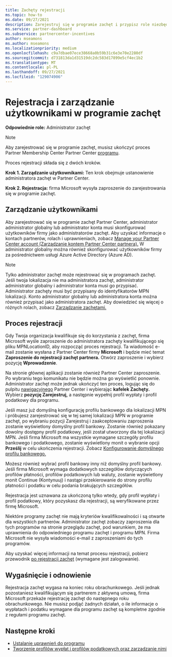 ```yaml
---
title: Zachęty rejestracji
ms.topic: how-to
ms.date: 09/27/2021
description: Zarejestruj się w programie zachęt i przypisz role niezbędne do zarządzania użytkownikami. W tym artykule opisano proces rejestracji.
ms.service: partner-dashboard
ms.subservice: partnercenter-incentives
author: mseamons
ms.author: mseamons
ms.localizationpriority: medium
ms.openlocfilehash: c9a7dbae07ece38668a0b59b31c6e3e70e2280df
ms.sourcegitcommit: d731813da1d31519dc2dc583d17899e5cf4ec1b2
ms.translationtype: MT
ms.contentlocale: pl-PL
ms.lasthandoff: 09/27/2021
ms.locfileid: "129074906"
---
```

# <a name="enrollment-and-user-management-in-the-incentives-program"></a>Rejestracja i zarządzanie użytkownikami w programie zachęt

**Odpowiednie role:** Administrator zachęt

>[!NOTE]
>Aby zarejestrować się w programie zachęt, musisz ukończyć proces Partner Membership Center Partner Center [programu](./partner-membership-center-retirement-faq.md).

Proces rejestracji składa się z dwóch kroków.

**Krok 1. Zarządzanie użytkownikami:** Ten krok obejmuje ustanowienie administratora zachęt w Partner Center.

**Krok 2. Rejestracja:** firma Microsoft wysyła zaproszenie do zarejestrowania się w programie zachęt.

## <a name="user-management"></a>Zarządzanie użytkownikami

Aby zarejestrować się w programie zachęt Partner Center, administrator administrator globalny lub administrator konta musi skonfigurować użytkowników firmy jako administratorów zachęt. Aby uzyskać informacje o kontach partnerów, rolach i uprawnieniach, zobacz [Manage your Partner Center account (Zarządzanie kontem Partner Center partnera).](partner-center-account-setup.md) W administrator globalny można również skonfigurować użytkowników firmy za pośrednictwem usługi Azure Active Directory (Azure AD).

>[!NOTE]
>Tylko administrator zachęt może rejestrować się w programach zachęt. Jeśli twoja lokalizacja nie ma administratora zachęt, administrator administrator globalny i administrator konta musi go przypisać. Administrator zachęty musi być przypisany do identyfikatorów MPN lokalizacji. Konto administrator globalny lub administratora konta można również przypisać jako administratora zachęt. Aby dowiedzieć się więcej o różnych rolach, zobacz [Zarządzanie zachętami.](permissions-overview.md#manage-incentives)

## <a name="enrollment-process"></a>Proces rejestracji

Gdy Twoja organizacja kwalifikuje się do korzystania z zachęt, firma Microsoft wyśle zaproszenie do administratora zachęty kwalifikującego się pliku MPNLocationID, aby rozpocząć proces rejestracji. Ta wiadomość e-mail zostanie wysłana z Partner Center firmy **Microsoft** i będzie mieć temat **Zaproszenie do rejestracji zachęt partnera.** Otwórz zaproszenie i wybierz pozycję **Wprowadzenie**.

Na stronie głównej aplikacji zostanie również Partner Center zaproszenie. Po wybraniu tego komunikatu nie będzie można go wyświetlić ponownie. Administrator zachęt może jednak ukończyć ten proces, logując się do pulpitu [nawigacyjnego](https://partner.microsoft.com/dashboard/) Partner Center i wybierając **kafelek Zachęty.** Wybierz **pozycję Zarejestruj,** a następnie wypełnij profil wypłaty i profil podatkowy dla programu.

Jeśli masz już domyślną konfigurację profilu bankowego dla lokalizacji MPN i próbujesz zarejestrować się w  tej samej lokalizacji MPN w programie zachęt, po wybraniu pozycji Zarejestruj i zaakceptowaniu zaproszenia zostanie wyświetlony domyślny profil bankowy. Zostanie również pokazany dowolny dostępny profil podatkowy, jeśli został utworzony dla tej lokalizacji MPN. Jeśli firma Microsoft ma wszystkie wymagane szczegóły profilu bankowego i podatkowego, zostanie wyświetlony monit o wybranie opcji **Prześlij** w celu ukończenia rejestracji. Zobacz [Konfigurowanie domyślnego profilu bankowego.](incentives-create-and-manage-your-payout-and-tax-profiles.md#set-up-a-default-bank-profile)

Możesz również wybrać profil bankowy inny niż domyślny profil bankowy. Jeśli firma Microsoft wymaga dodatkowych szczegółów dotyczących profilów płatności,  profilów podatkowych lub  waluty, zostanie wyświetlony monit Continue (Kontynuuj) i nastąpi przekierowanie do strony profilu płatności i podatku w celu podania brakujących szczegółów. 

Rejestracja jest uznawana za ukończoną tylko wtedy, gdy profil wypłaty i profil podatkowy, który pozyskasz dla rejestracji, są weryfikowane przez firmę Microsoft.

Niektóre programy zachęt nie mają kryteriów kwalifikowalności i są otwarte dla wszystkich partnerów. Administrator zachęt zobaczy zaproszenia dla tych programów na stronie przeglądu zachęt, pod warunkiem, że ma uprawnienia do odpowiedniego programu zachęt i programu MPN. Firma Microsoft nie wysyła wiadomości e-mail z zaproszeniami do tych programów.

Aby uzyskać więcej informacji na temat procesu rejestracji, pobierz przewodnik [po rejestracji zachęt](https://partner.microsoft.com/resources/detail/partner-center-incentives-enrollment-pdf) (wymagane jest zalogowanie).

## <a name="expiration-and-renewal"></a>Wygaśnięcie i odnowienie

Rejestracja zachęt wygasa na koniec roku obrachunkowego. Jeśli jednak pozostaniesz kwalifikującym się partnerem z aktywną umową, firma Microsoft przekaże rejestrację zachęt do następnego roku obrachunkowego. Nie musisz podjąć żadnych działań, o ile informacje o wypłatach i podatku wymagane dla programu zachęt są kompletne zgodnie z regułami programu zachęt.

## <a name="next-steps"></a>Następne kroki

- [Ustalanie uprawnień do programu](incentives-determined-your-program-eligibility.md)
- [Tworzenie profilów wypłat i profilów podatkowych oraz zarządzanie nimi](incentives-create-and-manage-your-payout-and-tax-profiles.md)